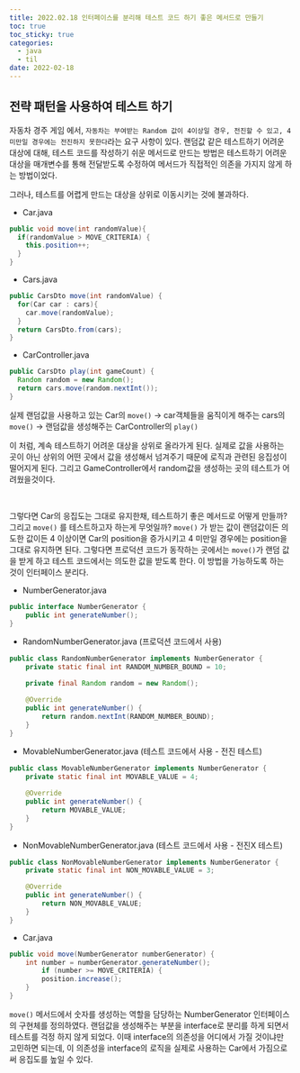 ```yaml
---
title: 2022.02.18 인터페이스를 분리해 테스트 코드 하기 좋은 메서드로 만들기
toc: true
toc_sticky: true
categories:
  - java
  - til
date: 2022-02-18
---
```


## 전략 패턴을 사용하여 테스트 하기

자동차 경주 게임 에서, `자동차는 부여받는 Random 값이 4이상일 경우, 전진할 수 있고, 4 미만일 경우에는 전진하지 못한다`라는 요구 사항이 있다.
랜덤값 같은 테스트하기 어려운 대상에 대해, 테스트 코드를 작성하기 쉬운 메서드로 만드는 방법은 테스트하기 어려운 대상을 매개변수를 통해 전달받도록 수정하여 메서드가 직접적인 의존을 가지지 않게 하는 방법이었다.

그러나, 테스트를 어렵게 만드는 대상을 상위로 이동시키는 것에 불과하다.

- Car.java

```java
public void move(int randomValue){
  if(randomValue > MOVE_CRITERIA) {
    this.position++;
  }
}
```



- Cars.java

```java
public CarsDto move(int randomValue) {
  for(Car car : cars){
    car.move(randomValue);
  }
  return CarsDto.from(cars);
}
```



- CarController.java

```java
public CarsDto play(int gameCount) {
  Random random = new Random();
  return cars.move(random.nextInt());
}
```

실제 랜덤값을 사용하고 있는 Car의 `move()` -> car객체들을 움직이게 해주는 cars의 `move()` -> 랜덤값을 생성해주는 CarController의 `play()`

이 처럼, 계속 테스트하기 어려운 대상을 상위로 올라가게 된다. 
실제로 값을 사용하는 곳이 아닌 상위의 어떤 곳에서 값을 생성해서 넘겨주기 때문에 로직과 관련된 응집성이 떨어지게 된다.
그리고 GameController에서 random값을 생성하는 곳의 테스트가 어려웠을것이다.

<br/>

그렇다면 Car의 응집도는 그대로 유지한채, 테스트하기 좋은 메서드로 어떻게 만들까?
그리고 `move()` 를 테스트하고자 하는게 무엇일까?
`move()` 가 받는 값이 랜덤값이든 의도한 값이든 4 이상이면 Car의 position을 증가시키고 4 미만일 경우에는 position을 그대로 유지하면 된다.
그렇다면 프로덕션 코드가 동작하는 곳에서는 `move()`가 랜덤 값을 받게 하고 테스트 코드에서는 의도한 값을 받도록 한다. 
이 방법을 가능하도록 하는 것이 인터페이스 분리다.

- NumberGenerator.java

```java
public interface NumberGenerator {
    public int generateNumber();
}
```



- RandomNumberGenerator.java (프로덕션 코드에서 사용)

```java
public class RandomNumberGenerator implements NumberGenerator {
    private static final int RANDOM_NUMBER_BOUND = 10;

    private final Random random = new Random();

    @Override
    public int generateNumber() {
        return random.nextInt(RANDOM_NUMBER_BOUND);
    }
}
```



- MovableNumberGenerator.java (테스트 코드에서 사용 - 전진 테스트)

```java
public class MovableNumberGenerator implements NumberGenerator {
    private static final int MOVABLE_VALUE = 4;

    @Override
    public int generateNumber() {
        return MOVABLE_VALUE;
    }
}
```



- NonMovableNumberGenerator.java (테스트 코드에서 사용 - 전진X 테스트)

```java
public class NonMovableNumberGenerator implements NumberGenerator {
    private static final int NON_MOVABLE_VALUE = 3;

    @Override
    public int generateNumber() {
        return NON_MOVABLE_VALUE;
    }
}
```



- Car.java

```java
public void move(NumberGenerator numberGenerator) {
	int number = numberGenerator.generateNumber();
		if (number >= MOVE_CRITERIA) {
    	position.increase();
    }
}
```

`move()` 메서드에서 숫자를 생성하는 역할을 담당하는 NumberGenerator 인터페이스의 구현체를 정의하였다.
랜덤값을 생성해주는 부분을 interface로 분리를 하게 되면서 테스트를 걱정 하지 않게 되었다.
이때 interface의 의존성을 어디에서 가질 것이냐만 고민하면 되는데, 이 의존성을 interface의 로직을 실제로 사용하는 Car에서 가짐으로써 응집도를 높일 수 있다.

